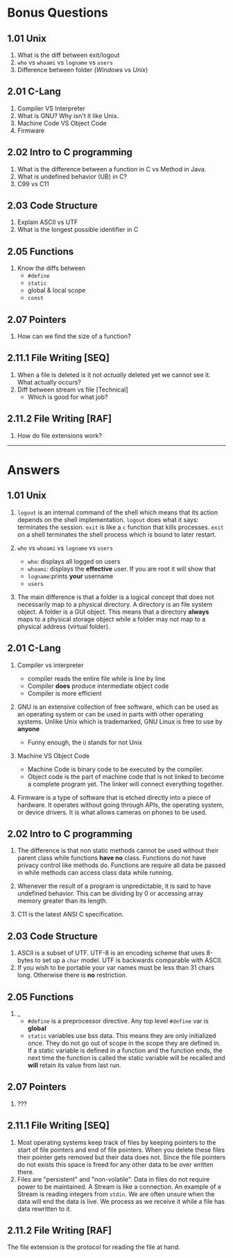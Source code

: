 # Bonus Questions
## 1.01 Unix
1. What is the diff between exit/logout  
2. `who` vs `whoami` vs `logname` vs `users`
3. Difference between folder (*Windows* vs *Unix*)

## 2.01 C-Lang
1. Compiler VS Interpreter
2. What is GNU? Why isn't it like Unix.
3. Machine Code VS Object Code
4. Firmware

## 2.02 Intro to C programming
1. What is the difference between a function in C vs Method in Java.
2. What is undefined behavior (UB) in C?
3. C99 vs C11

## 2.03 Code Structure
1. Explain ASCII vs UTF
2. What is the longest possible identifier in C

## 2.05 Functions
1. Know the diffs between
	+ `#define`
	+ `static`
	+ global & local scope
	+ `const`

## 2.07 Pointers
1. How can we find the size of a function?

## 2.11.1 File Writing \[SEQ\]
1. When a file is deleted is it not *actually* deleted yet we cannot see it. What actually occurs? 
2. Diff between stream vs file \[Technical\]
	+	Which is good for what job?

## 2.11.2 File Writing \[RAF\]
1. How do file extensions work?
 
--- 
 # Answers
 
## 1.01 Unix
1. `logout` is an internal command of the shell which means that its action depends on the shell implementation. `logout` does what it says: terminates the session. `exit` is like a `c` function that kills processes. `exit` on a shell terminates the shell process which is bound to later restart. 
2. `who` vs `whoami` vs `logname` vs `users`
	+	`who`: displays all logged on users 
	+	`whoami`: displays the **effective** user. If you are root it will show that
	+	`logname`:prints **your** username 
	+   `users`

3. The main difference is that a folder is a logical concept that does not necessarily map to a physical directory. A directory is an file system object. A folder is a GUI object. This means that a directory **always** maps to a physical storage object while a folder may not map to a physical address (virtual folder). 

## 2.01 C-Lang
1. Compiler vs interpreter
	+ compiler reads the entire file while is line by line
	+ Compiler **does** produce intermediate object code
	+ Compiler is more efficient 

2. GNU is an extensive collection of free software, which can be used as an operating system or can be used in parts with other operating systems. Unlike Unix which is trademarked, GNU Linux is free to use by **anyone**
	+	Funny enough, the `U` stands for not Unix

3. Machine VS Object Code
	+	Machine Code is binary code to be executed by the compiler. 
	+	Object code is the part of machine code that is not linked to become a complete program yet. The linker will connect everything together.

4. Firmware is a type of software that is etched directly into a piece of hardware. It operates without going through APIs, the operating system, or device drivers. It is what allows cameras on phones to be used. 

## 2.02 Intro to C programming

1. The difference is that non static methods cannot be used without their parent class while functions **have no** class. Functions do not have privacy control like methods do. Functions are require all data be passed in while methods can access class data while running. 

2. Whenever the result of a program is unpredictable, it is said to have undefined behavior. This can be dividing by 0 or accessing array memory greater than its length. 
3. C11 is the latest ANSI C specification. 

## 2.03 Code Structure
1. ASCII is a subset of UTF. UTF-8 is an encoding scheme that uses 8-bytes to set up a `char` model. UTF is backwards comparable with ASCII. 
2. If you wish to be portable your var names must be less than 31 chars long. Otherwise there is **no** restriction. 

## 2.05 Functions
1. \_
	+ `#define` is a preprocessor directive. Any top level `#define` var is **global**
	+ `static` variables use bss data. This means they are only initialized once. They do not go out of scope in the scope they are defined in. If a static variable is defined in a function and the function ends, the next time the function is called the static variable will be recalled and **will** retain its value from last run. 

## 2.07 Pointers
1. ???

## 2.11.1 File Writing \[SEQ\]
1. Most operating systems keep track of files by keeping pointers to the start of file pointers and end of file pointers. When you delete these files their pointer gets removed but their data does not. Since the file pointers do not exists this space is freed for any other data to be over written there. 
2. Files are "persistent" and "non-volatile". Data in files do not require power to be maintained. A Stream is like a connection. An example of a Stream is reading integers from `stdin`. We are often unsure when the data will end the data is live. We process as we receive it while a file has data rewritten to it. 

## 2.11.2 File Writing \[RAF\]
The file extension is the protocol for reading the file at hand. 